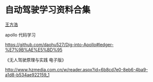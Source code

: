 # 自动驾驶学习资料合集



[王方浩](https://www.zhihu.com/people/daohu527)

apollo 代码学习

https://github.com/daohu527/Dig-into-Apollo#ledger-%E7%9B%AE%E5%BD%95



《无人驾驶原理与实践 电子版》

http://www.hzmedia.com.cn/w/reader.aspx?id=6b8cd7e0-8eb6-4ba9-a1d8-b534ae922159_1

